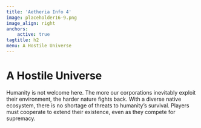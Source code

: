 ```yaml
---
title: 'Aetheria Info 4'
image: placeholder16-9.png
image_align: right
anchors:
    active: true
tagtitle: h2
menu: A Hostile Universe
---
```


# **A Hostile Universe**

Humanity is not welcome here. The more our corporations inevitably exploit their environment, the harder nature fights back. With a diverse native ecosystem, there is no shortage of threats to humanity’s survival. Players must cooperate to extend their existence, even as they compete for supremacy.